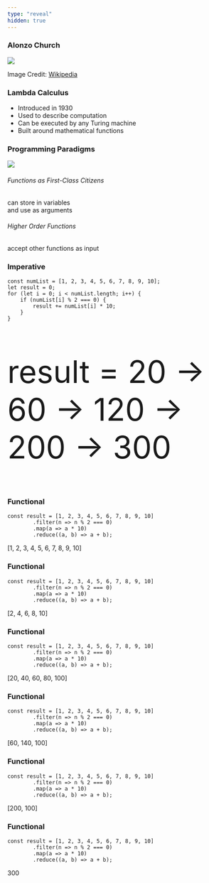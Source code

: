 ```yaml
---
type: "reveal"
hidden: true
---
```

<section>
    <h3>Alonzo Church</h3>
    <img class="plain stretch" src="/cc410/images/8/410_8_church_wiki.jpg">
    <p class="imagecredit">Image Credit: <a href="https://en.wikipedia.org/wiki/File:Alonzo_Church.jpg">Wikipedia</a></p>
</section>
<section>
    <h3>Lambda Calculus</h3>
    <ul>
        <li>Introduced in 1930</li>
        <li>Used to describe computation</li>
        <li>Can be executed by any Turing machine</li>
        <li>Built around mathematical functions</li>
    </ul>
</section>
<section>
    <h3>Programming Paradigms</h3>
    <img class="plain stretch" src="/cc410/images/8/410_8_paradigms.svg">
</section>
<section>
    <h6>Functions as First-Class Citizens</h6>
    <p>can store in variables<br>and use as arguments</p>
    <h6 class="fragment" data-fragment-index="1">Higher Order Functions</h6>
    <p class="fragment" data-fragment-index="1">accept other functions as input</p>
</section>
<section>
    <h3>Imperative</h3>
    <pre class="js"><code>const numList = [1, 2, 3, 4, 5, 6, 7, 8, 9, 10];
let result = 0;
for (let i = 0; i < numList.length; i++) {
    if (numList[i] % 2 === 0) {
        result += numList[i] * 10;
    }
}</code></pre>
<p class="fragment" style="font-size: 70px">result = 20 -> 60 -> 120 -> 200 -> 300</p>
</section>
<section>
    <h3>Functional</h3>
    <pre class="js"><code>const result = [1, 2, 3, 4, 5, 6, 7, 8, 9, 10]
        .filter(n => n % 2 === 0)
        .map(a => a * 10)
        .reduce((a, b) => a + b);</code></pre>
<p class="fragment">[1, 2, 3, 4, 5, 6, 7, 8, 9, 10]</p>
</section>
<section>
    <h3>Functional</h3>
    <pre class="js"><code>const result = [1, 2, 3, 4, 5, 6, 7, 8, 9, 10]
        .filter(n => n % 2 === 0)
        .map(a => a * 10)
        .reduce((a, b) => a + b);</code></pre>
<p>[2, 4, 6, 8, 10]</p>
</section>
<section>
    <h3>Functional</h3>
    <pre class="js"><code>const result = [1, 2, 3, 4, 5, 6, 7, 8, 9, 10]
        .filter(n => n % 2 === 0)
        .map(a => a * 10)
        .reduce((a, b) => a + b);</code></pre>
<p>[20, 40, 60, 80, 100]</p>
</section>
<section>
    <h3>Functional</h3>
    <pre class="js"><code>const result = [1, 2, 3, 4, 5, 6, 7, 8, 9, 10]
        .filter(n => n % 2 === 0)
        .map(a => a * 10)
        .reduce((a, b) => a + b);</code></pre>
<p>[60, 140, 100]</p>
</section>
<section>
    <h3>Functional</h3>
    <pre class="js"><code>const result = [1, 2, 3, 4, 5, 6, 7, 8, 9, 10]
        .filter(n => n % 2 === 0)
        .map(a => a * 10)
        .reduce((a, b) => a + b);</code></pre>
<p>[200, 100]</p>
</section>
<section>
    <h3>Functional</h3>
    <pre class="js"><code>const result = [1, 2, 3, 4, 5, 6, 7, 8, 9, 10]
        .filter(n => n % 2 === 0)
        .map(a => a * 10)
        .reduce((a, b) => a + b);</code></pre>
<p>300</p>
</section>